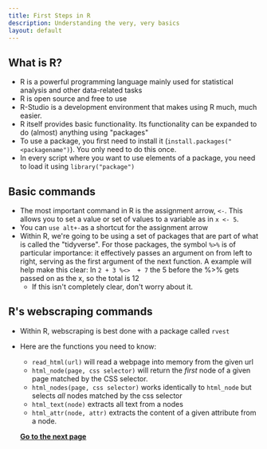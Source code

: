 ```yaml
---
title: First Steps in R
description: Understanding the very, very basics
layout: default
---
```


## What is R?
* R is a powerful programming language mainly used for statistical analysis and other data-related tasks
* R is open source and free to use
* R-Studio is a development environment that makes using R much, much easier.
* R itself provides basic functionality. Its functionality can be expanded to do (almost) anything using "packages"
* To use a package, you first need to install it (`install.packages("<packagename")`). You only need to do this once.
* In every script where you want to use elements of a package, you need to load it using `library("package")`

## Basic commands
* The most important command in R is the assignment arrow, `<-`. This allows you to set a value or set of values to a variable as in `x <- 5`.
* You can `use alt+-`as a shortcut for the assignment arrow
* Within R, we're going to be using a set of packages that are part of what is called the "tidyverse". For those packages, the symbol `%>%` is of particular importance: it effectively passes an argument on from left to right, serving as the first argument of the next function. A example will help make this clear:
In `2 + 3 %<>  + 7` the 5 before the %>% gets passed on as the x, so the total is 12
   * If this isn't completely clear, don't worry about it.
  
## R's webscraping commands
* Within R, webscraping is best done with a package called `rvest`
* Here are the functions you need to know:
  * `read_html(url)` will read a webpage into memory from the given url
  * `html_node(page, css selector)` will return the *first* node of a given page matched by the CSS selector.
  * `html_nodes(page, css selector)` works identically to `html_node` but selects *all* nodes matched by the css selector
  * `html_text(node)` extracts all text from a nodes
  * `html_attr(node, attr)` extracts the content of a given attribute from a node.
  
  **[Go to the next page](scraping-single-page)**
